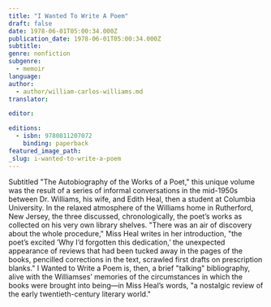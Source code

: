 ```yaml
---
title: "I Wanted To Write A Poem"
draft: false
date: 1978-06-01T05:00:34.000Z
publication_date: 1978-06-01T05:00:34.000Z
subtitle:
genre: nonfiction
subgenre:
  - memoir
language:
author:
  - author/william-carlos-williams.md
translator:

editor:

editions:
  - isbn: 9780811207072
    binding: paperback
featured_image_path:
_slug: i-wanted-to-write-a-poem
---
```


Subtitled "The Autobiography of the Works of a Poet," this unique volume was the result of a series of informal conversations in the mid-1950s between Dr. Williams, his wife, and Edith Heal, then a student at Columbia University. In the relaxed atmosphere of the Williams home in Rutherford, New Jersey, the three discussed, chronologically, the poet’s works as collected on his very own library shelves. "There was an air of discovery about the whole procedure," Miss Heal writes in her introduction, "the poet’s excited ’Why I’d forgotten this dedication,’ the unexpected appearance of reviews that had been tucked away in the pages of the books, pencilled corrections in the text, scrawled first drafts on prescription blanks." I Wanted to Write a Poem is, then, a brief "talking" bibliography, alive with the Williamses’ memories of the circumstances in which the books were brought into being––in Miss Heal’s words, "a nostalgic review of the early twentieth-century literary world."

